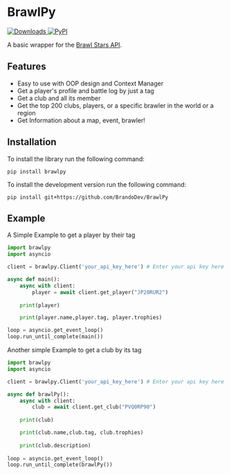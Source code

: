 # BrawlPy
<a href="https://pypi.org/project/brawlpy">
    <img alt="Downloads" src="https://img.shields.io/pypi/dm/brawlpy?color=blue">
</a>
<a href="https://pypi.org/project/brawlpy">
    <img alt="PyPI" src="https://img.shields.io/pypi/v/brawlpy?color=blue">
</a>

A basic wrapper for the [Brawl Stars API](https://developer.brawlstars.com/#/).

## Features
 * Easy to use with OOP design and Context Manager
 * Get a player's profile and battle log by just a tag
 * Get a club and all its member
 * Get the top 200 clubs, players, or a specific brawler in the world or a region
 * Get Information about a map, event, brawler!

## Installation
To install the library run the following command:
```
pip install brawlpy
```
To install the development version run the following command:
```
pip install git+https://github.com/BrandoDev/BrawlPy
```

## Example
A Simple Example to get a player by their tag
```py
import brawlpy
import asyncio

client = brawlpy.Client('your_api_key_here') # Enter your api key here

async def main():
    async with client:
        player = await client.get_player("JP20RUR2")
    
    print(player)

    print(player.name,player.tag, player.trophies)

loop = asyncio.get_event_loop()
loop.run_until_complete(main())
```
Another simple Example to get a club by its tag
```py
import brawlpy
import asyncio

client = brawlpy.Client('your_api_key_here') # Enter your api key here

async def brawlPy():
    async with client:
        club = await client.get_club("PVQ0RP90")
    
    print(club)

    print(club.name,club.tag, club.trophies)
    
    print(club.description)
    
loop = asyncio.get_event_loop()
loop.run_until_complete(brawlPy())
```

